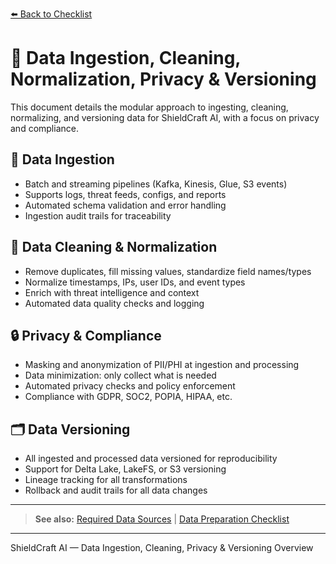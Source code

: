 [⬅️ Back to Checklist](./checklist.md) <!-- BROKEN LINK -->

# 💾 Data Ingestion, Cleaning, Normalization, Privacy & Versioning

This document details the modular approach to ingesting, cleaning, normalizing, and versioning data for ShieldCraft AI, with a focus on privacy and compliance.

## 🔗 Data Ingestion

* Batch and streaming pipelines (Kafka, Kinesis, Glue, S3 events)
* Supports logs, threat feeds, configs, and reports
* Automated schema validation and error handling
* Ingestion audit trails for traceability

## 🧹 Data Cleaning & Normalization

* Remove duplicates, fill missing values, standardize field names/types
* Normalize timestamps, IPs, user IDs, and event types
* Enrich with threat intelligence and context
* Automated data quality checks and logging

## 🔒 Privacy & Compliance

* Masking and anonymization of PII/PHI at ingestion and processing
* Data minimization: only collect what is needed
* Automated privacy checks and policy enforcement
* Compliance with GDPR, SOC2, POPIA, HIPAA, etc.

## 🗂️ Data Versioning

* All ingested and processed data versioned for reproducibility
* Support for Delta Lake, LakeFS, or S3 versioning
* Lineage tracking for all transformations
* Rollback and audit trails for all data changes

---

> **See also:** [Required Data Sources](./data_sources_required.md) <!-- BROKEN LINK --> | [Data Preparation Checklist](./checklist.md#💾-data-preparation) <!-- BROKEN LINK -->

---

ShieldCraft AI — Data Ingestion, Cleaning, Privacy & Versioning Overview

<!-- Unhandled tags: li -->

<!-- Broken links detected: ./checklist.md, ./data_sources_required.md, ./checklist.md#💾-data-preparation -->